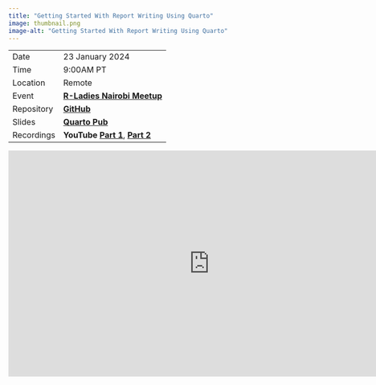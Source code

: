 ```yaml
---
title: "Getting Started With Report Writing Using Quarto"
image: thumbnail.png
image-alt: "Getting Started With Report Writing Using Quarto"
---
```


|  |  |
|---|---|
| Date | 23 January 2024 |
| Time | 9:00AM PT |
| Location | Remote |
| Event | [**R-Ladies Nairobi Meetup**](https://www.meetup.com/rladies-nairobi/events/298652674/) |
| Repository | [**GitHub**](https://github.com/ivelasq/2024-01-23_getting-started-with-report-writing-using-quarto) |
| Slides | [**Quarto Pub**](https://ivelasq.quarto.pub/getting-started-with-report-writing-using-quarto/) |
| Recordings | **YouTube** [**Part 1**](https://www.youtube.com/watch?v=vtJuo9YmlPk),  [**Part 2**](https://www.youtube.com/watch?v=Sf__ERCSgIA) |

<iframe src="https://ivelasq.quarto.pub/getting-started-with-report-writing-using-quarto/" width="800" height="450" style="border:none;"></iframe>



